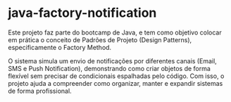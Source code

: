 # java-factory-notification
Este projeto faz parte do bootcamp de Java, e tem como objetivo colocar em prática o conceito de Padrões de Projeto (Design Patterns), especificamente o Factory Method.

O sistema simula um envio de notificações por diferentes canais (Email, SMS e Push Notification), demonstrando como criar objetos de forma flexível sem precisar de condicionais espalhadas pelo código.
Com isso, o projeto ajuda a compreender como organizar, manter e expandir sistemas de forma profissional.
